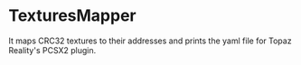 # TexturesMapper
It maps CRC32 textures to their addresses and prints the yaml file for Topaz Reality's PCSX2 plugin.
